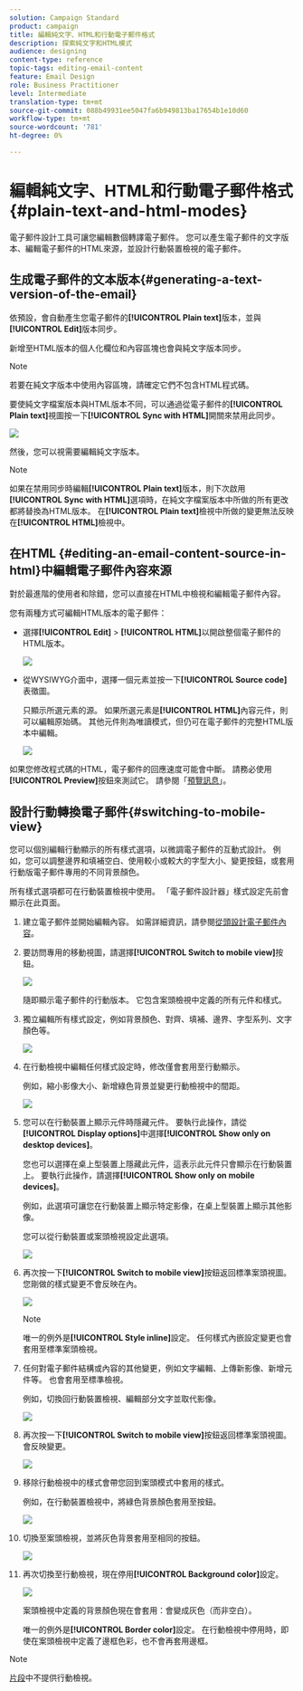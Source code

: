 ```yaml
---
solution: Campaign Standard
product: campaign
title: 編輯純文字、HTML和行動電子郵件格式
description: 探索純文字和HTML模式
audience: designing
content-type: reference
topic-tags: editing-email-content
feature: Email Design
role: Business Practitioner
level: Intermediate
translation-type: tm+mt
source-git-commit: 088b49931ee5047fa6b949813ba17654b1e10d60
workflow-type: tm+mt
source-wordcount: '781'
ht-degree: 0%

---
```



# 編輯純文字、HTML和行動電子郵件格式{#plain-text-and-html-modes}

電子郵件設計工具可讓您編輯數個轉譯電子郵件。 您可以產生電子郵件的文字版本、編輯電子郵件的HTML來源，並設計行動裝置檢視的電子郵件。

## 生成電子郵件的文本版本{#generating-a-text-version-of-the-email}

依預設，會自動產生您電子郵件的&#x200B;**[!UICONTROL Plain text]**&#x200B;版本，並與&#x200B;**[!UICONTROL Edit]**&#x200B;版本同步。

新增至HTML版本的個人化欄位和內容區塊也會與純文字版本同步。

>[!NOTE]
>
>若要在純文字版本中使用內容區塊，請確定它們不包含HTML程式碼。

要使純文字檔案版本與HTML版本不同，可以通過從電子郵件的&#x200B;**[!UICONTROL Plain text]**&#x200B;視圖按一下&#x200B;**[!UICONTROL Sync with HTML]**&#x200B;開關來禁用此同步。

![](assets/email_designer_textversion.png)

然後，您可以視需要編輯純文字版本。

>[!NOTE]
>
>如果在禁用同步時編輯&#x200B;**[!UICONTROL Plain text]**&#x200B;版本，則下次啟用&#x200B;**[!UICONTROL Sync with HTML]**&#x200B;選項時，在純文字檔案版本中所做的所有更改都將替換為HTML版本。 在&#x200B;**[!UICONTROL Plain text]**&#x200B;檢視中所做的變更無法反映在&#x200B;**[!UICONTROL HTML]**&#x200B;檢視中。

## 在HTML {#editing-an-email-content-source-in-html}中編輯電子郵件內容來源

對於最進階的使用者和除錯，您可以直接在HTML中檢視和編輯電子郵件內容。

您有兩種方式可編輯HTML版本的電子郵件：

* 選擇&#x200B;**[!UICONTROL Edit]** > **[!UICONTROL HTML]**&#x200B;以開啟整個電子郵件的HTML版本。

   ![](assets/email_designer_html1.png)

* 從WYSIWYG介面中，選擇一個元素並按一下&#x200B;**[!UICONTROL Source code]**&#x200B;表徵圖。

   只顯示所選元素的源。 如果所選元素是&#x200B;**[!UICONTROL HTML]**&#x200B;內容元件，則可以編輯原始碼。 其他元件則為唯讀模式，但仍可在電子郵件的完整HTML版本中編輯。

   ![](assets/email_designer_html2.png)

如果您修改程式碼的HTML，電子郵件的回應速度可能會中斷。 請務必使用&#x200B;**[!UICONTROL Preview]**&#x200B;按鈕來測試它。 請參閱「[預覽訊息](../../sending/using/previewing-messages.md)」。

## 設計行動轉換電子郵件{#switching-to-mobile-view}

您可以個別編輯行動顯示的所有樣式選項，以微調電子郵件的互動式設計。 例如，您可以調整邊界和填補空白、使用較小或較大的字型大小、變更按鈕，或套用行動版電子郵件專用的不同背景顏色。

所有樣式選項都可在行動裝置檢視中使用。 「電子郵件設計器」樣式設定先前會顯示在此頁面。

1. 建立電子郵件並開始編輯內容。 如需詳細資訊，請參閱[從頭設計電子郵件內容](../../designing/using/designing-from-scratch.md#designing-an-email-content-from-scratch)。
1. 要訪問專用的移動視圖，請選擇&#x200B;**[!UICONTROL Switch to mobile view]**&#x200B;按鈕。

   ![](assets/email_designer_mobile_view_switch.png)

   隨即顯示電子郵件的行動版本。 它包含案頭檢視中定義的所有元件和樣式。

1. 獨立編輯所有樣式設定，例如背景顏色、對齊、填補、邊界、字型系列、文字顏色等。

   ![](assets/email_designer_mobile_view.png)

1. 在行動檢視中編輯任何樣式設定時，修改僅會套用至行動顯示。

   例如，縮小影像大小、新增綠色背景並變更行動檢視中的間距。

   ![](assets/email_designer_mobile_view_change.png)

1. 您可以在行動裝置上顯示元件時隱藏元件。 要執行此操作，請從&#x200B;**[!UICONTROL Display options]**&#x200B;中選擇&#x200B;**[!UICONTROL Show only on desktop devices]**。

   您也可以選擇在桌上型裝置上隱藏此元件，這表示此元件只會顯示在行動裝置上。 要執行此操作，請選擇&#x200B;**[!UICONTROL Show only on mobile devices]**。

   例如，此選項可讓您在行動裝置上顯示特定影像，在桌上型裝置上顯示其他影像。

   您可以從行動裝置或案頭檢視設定此選項。

   ![](assets/email_designer_mobile_hide.png)

1. 再次按一下&#x200B;**[!UICONTROL Switch to mobile view]**&#x200B;按鈕返回標準案頭視圖。 您剛做的樣式變更不會反映在內。

   ![](assets/email_designer_mobile_view_desktop_no-change.png)

   >[!NOTE]
   >
   >唯一的例外是&#x200B;**[!UICONTROL Style inline]**&#x200B;設定。 任何樣式內嵌設定變更也會套用至標準案頭檢視。

1. 任何對電子郵件結構或內容的其他變更，例如文字編輯、上傳新影像、新增元件等。 也會套用至標準檢視。

   例如，切換回行動裝置檢視、編輯部分文字並取代影像。

   ![](assets/email_designer_mobile_view_change_content.png)

1. 再次按一下&#x200B;**[!UICONTROL Switch to mobile view]**&#x200B;按鈕返回標準案頭視圖。 會反映變更。

   ![](assets/email_designer_mobile_view_desktop_content-change.png)

1. 移除行動檢視中的樣式會帶您回到案頭模式中套用的樣式。

   例如，在行動裝置檢視中，將綠色背景顏色套用至按鈕。

   ![](assets/email_designer_mobile_view_background_mobile.png)

1. 切換至案頭檢視，並將灰色背景套用至相同的按鈕。

   ![](assets/email_designer_mobile_view_background_desktop.png)

1. 再次切換至行動檢視，現在停用&#x200B;**[!UICONTROL Background color]**&#x200B;設定。

   ![](assets/email_designer_mobile_view_background_mobile_disabled.png)

   案頭檢視中定義的背景顏色現在會套用：會變成灰色（而非空白）。

   唯一的例外是&#x200B;**[!UICONTROL Border color]**&#x200B;設定。 在行動檢視中停用時，即使在案頭檢視中定義了邊框色彩，也不會再套用邊框。

>[!NOTE]
>
>[片段](../../designing/using/using-reusable-content.md#about-fragments)中不提供行動檢視。

